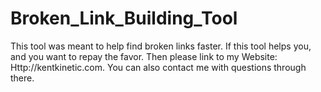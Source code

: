 Broken_Link_Building_Tool
=========================

This tool was meant to help find broken links faster. If this tool helps you, and you want to repay the favor. Then please link to my Website: Http://kentkinetic.com. You can also contact me with questions through there. 